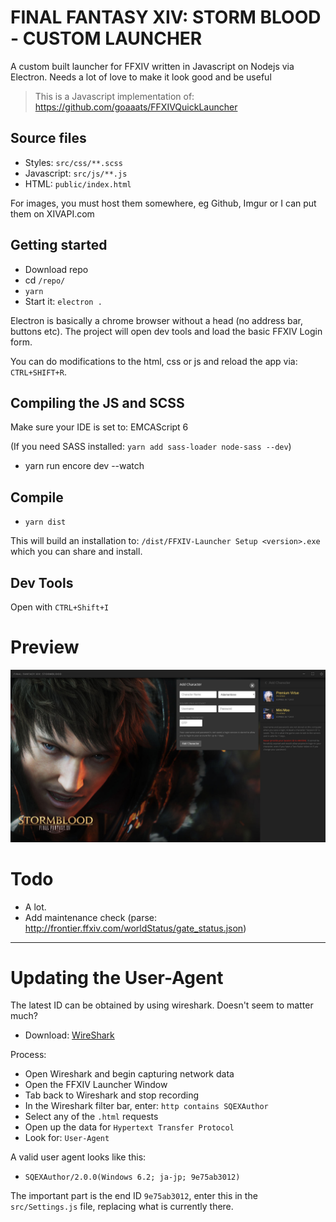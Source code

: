 # FINAL FANTASY XIV: STORM BLOOD - CUSTOM LAUNCHER

A custom built launcher for FFXIV written in Javascript on Nodejs via Electron. Needs a lot of love to make it look good and be useful

> This is a Javascript implementation of: https://github.com/goaaats/FFXIVQuickLauncher



## Source files

- Styles: `src/css/**.scss`
- Javascript: `src/js/**.js`
- HTML: `public/index.html`

For images, you must host them somewhere, eg Github, Imgur or I can put them on XIVAPI.com

## Getting started

- Download repo
- cd `/repo/`
- `yarn`
- Start it: `electron .`

Electron is basically a chrome browser without a head (no address bar, buttons etc). The project will open dev tools and load the basic FFXIV Login form.

You can do modifications to the html, css or js and reload the app via: `CTRL+SHIFT+R`.

## Compiling the JS and SCSS

Make sure your IDE is set to: EMCAScript 6

(If you need SASS installed: `yarn add sass-loader node-sass --dev`)

- yarn run encore dev --watch

## Compile

- `yarn dist`

This will build an installation to: `/dist/FFXIV-Launcher Setup <version>.exe` which you can share and install.

## Dev Tools

Open with `CTRL+Shift+I`

# Preview

![preview](./github/preview.png)

# Todo

- A lot.
- Add maintenance check (parse: http://frontier.ffxiv.com/worldStatus/gate_status.json)

---

# Updating the User-Agent

The latest ID can be obtained by using wireshark. Doesn't seem to matter much?

- Download: [WireShark](https://www.wireshark.org/)

Process:

- Open Wireshark and begin capturing network data
- Open the FFXIV Launcher Window
- Tab back to Wireshark and stop recording
- In the Wireshark filter bar, enter: `http contains SQEXAuthor`
- Select any of the `.html` requests
- Open up the data for `Hypertext Transfer Protocol`
- Look for: `User-Agent`

A valid user agent looks like this:

- `SQEXAuthor/2.0.0(Windows 6.2; ja-jp; 9e75ab3012)`

The important part is the end ID `9e75ab3012`, enter this in the `src/Settings.js` file, replacing what is currently there.
